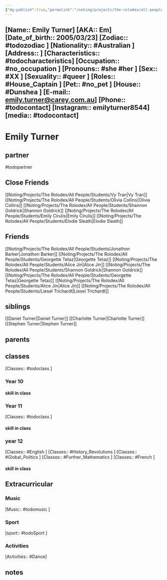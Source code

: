```yaml
---
{"dg-publish":true,"permalink":"/noting/projects/the-rolodex/all-people/students/emily-turner/","dgHomeLink":true,"dgPassFrontmatter":false}
---
```


[Name:: Emily Turner]
[AKA:: Em]
[Date_of_birth:: 2005/03/23]
[Zodiac:: #todozodiac ]
[Nationality:: #Australian  ]
[Address:: ]
[Characteristics::  #todocharacteristics]
[Occupation:: #no_occupation ]
[Pronouns:: #she #her  ]
[Sex:: #XX ]
[Sexuality:: #queer ]
[Roles:: #House_Captain ]
[Pet:: #no_pet ]
[House:: #Dunshea ]
[E-mail:: <emily.turner@carey.com.au>]
[Phone:: #todocontact]
[Instagram:: emilyturner8544]
[media:: #todocontact]
---
# Emily Turner
## partner
#todopartner
## Close Friends
[[Noting/Projects/The Rolodex/All People/Students/Vy Tran|Vy Tran]]
[[Noting/Projects/The Rolodex/All People/Students/Olivia Collins|Olivia Collins]]
[[Noting/Projects/The Rolodex/All People/Students/Shannon Goldrick|Shannon Goldrick]]
[[Noting/Projects/The Rolodex/All People/Students/Emily Cirulis|Emily Cirulis]]
[[Noting/Projects/The Rolodex/All People/Students/Elodie Sleath|Elodie Sleath]]
## Friends
[[Noting/Projects/The Rolodex/All People/Students/Jonathon Barker|Jonathon Barker]]
[[Noting/Projects/The Rolodex/All People/Students/Georgette Tetaz|Georgette Tetaz]]
[[Noting/Projects/The Rolodex/All People/Students/Alice Jin|Alice Jin]]
[[Noting/Projects/The Rolodex/All People/Students/Shannon Goldrick|Shannon Goldrick]]
[[Noting/Projects/The Rolodex/All People/Students/Georgette Tetaz|Georgette Tetaz]]
[[Noting/Projects/The Rolodex/All People/Students/Alice Jin|Alice Jin]]
[[Noting/Projects/The Rolodex/All People/Students/Liesel Trichardt|Liesel Trichardt]]
## siblings
[[Daniel Turner|Daniel Turner]]
[[Charlotte Turner|Charlotte Turner]]
[[Stephen Turner|Stephen Turner]]
## parents
## classes
[Classes:: #todoclass ]
### Year 10
#### skill in class
### Year 11
[Classes:: #todoclass ]
#### skill in class
### year 12
[Classes:: #English ]
[Classes:: #History_Revolutions ]
[Classes:: #Global_Politics ]
[Classes:: #Further_Mathematics ]
[Classes:: #French ]
#### skill in class
## Extracurricular
### Music
[Music:: #todomusic ]
### Sport
[sport:: #todoSport ]
### Activities
[Activities:: #Dance]
## notes
